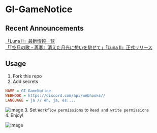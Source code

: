 # GI-GameNotice

## Recent Announcements
[「Luna Ⅱ」最新情報一覧](log/21414.md)  
[「『空月の歌・再奏』消えた月光に想いを馳せて」「Luna Ⅱ」正式リリース](log/21409.md)
<end>

## Usage
1. Fork this repo
2. Add secrets
```ini
NAME = GI-GameNotice
WEBHOOK = https://discord.com/api/webhooks//
LANGUAGE = ja // en, ja, es....
```
![image](https://github.com/c2t-r/GI-GameNotice/assets/80561604/63d8a4f2-9ec2-49d7-a637-44d728b2f945)
3. Set `Workflow permissions` to `Read and write permissions`  
4. Enjoy!

![image](https://github.com/c2t-r/GI-GameNotice/assets/80561604/24ec6182-cd99-4969-ab59-1d65c886077a)
